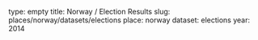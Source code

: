 type: empty
title: Norway / Election Results
slug: places/norway/datasets/elections
place: norway
dataset: elections
year: 2014
